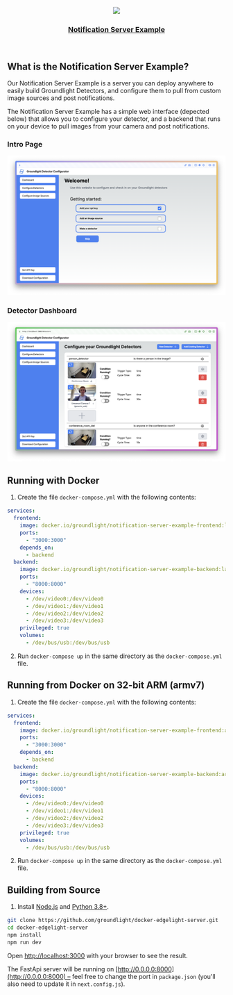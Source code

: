 <p align="center">
  <a href="https://nextjs-fastapi-starter.vercel.app/">
    <img src="https://avatars.githubusercontent.com/u/118213576?s=200&v=4" height="96">
    <h3 align="center">Notification Server Example</h3>
  </a>
</p>

<br/>

## What is the Notification Server Example?

Our Notification Server Example is a server you can deploy anywhere to easily build Groundlight Detectors, and configure them to pull from custom image sources and post notifications.

The Notification Server Example has a simple web interface (depected below) that allows you to configure your detector, and a backend that runs on your device to pull images from your camera and post notifications.

### Intro Page

![Intro Page](./images/Groundlight-Docker-Frontpage.png)

### Detector Dashboard

![Detector Dashboard](./images/Groundlight-Detector-Dashboard.png)

## Running with Docker

1. Create the file `docker-compose.yml` with the following contents:

```yaml
services:
  frontend:
    image: docker.io/groundlight/notification-server-example-frontend:latest
    ports:
      - "3000:3000"
    depends_on:
      - backend
  backend:
    image: docker.io/groundlight/notification-server-example-backend:latest
    ports:
      - "8000:8000"
    devices:
      - /dev/video0:/dev/video0
      - /dev/video1:/dev/video1
      - /dev/video2:/dev/video2
      - /dev/video3:/dev/video3
    privileged: true
    volumes:
      - /dev/bus/usb:/dev/bus/usb
```

2. Run `docker-compose up` in the same directory as the `docker-compose.yml` file.

## Running from Docker on 32-bit ARM (armv7)

1. Create the file `docker-compose.yml` with the following contents:

```yaml
services:
  frontend:
    image: docker.io/groundlight/notification-server-example-frontend:armv7-latest
    ports:
      - "3000:3000"
    depends_on:
      - backend
  backend:
    image: docker.io/groundlight/notification-server-example-backend:armv7-latest
    ports:
      - "8000:8000"
    devices:
      - /dev/video0:/dev/video0
      - /dev/video1:/dev/video1
      - /dev/video2:/dev/video2
      - /dev/video3:/dev/video3
    privileged: true
    volumes:
      - /dev/bus/usb:/dev/bus/usb
```

2. Run `docker-compose up` in the same directory as the `docker-compose.yml` file.

## Building from Source

1. Install [Node.js](https://nodejs.org/en/download/) and [Python 3.8+](https://www.python.org/downloads/).

```bash
git clone https://github.com/groundlight/docker-edgelight-server.git
cd docker-edgelight-server
npm install
npm run dev
```

Open [http://localhost:3000](http://localhost:3000) with your browser to see the result.

The FastApi server will be running on [http://0.0.0.0:8000](http://0.0.0.0:8000) – feel free to change the port in `package.json` (you'll also need to update it in `next.config.js`).

